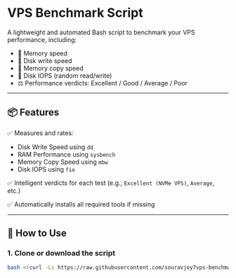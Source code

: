 # VPS Benchmark Script

A lightweight and automated Bash script to benchmark your VPS performance, including:

- 🧠 Memory speed
- 💾 Disk write speed
- 🔁 Memory copy speed
- 🔢 Disk IOPS (random read/write)
- ⚖️ Performance verdicts: Excellent / Good / Average / Poor

---

## 📦 Features

✅ Measures and rates:
- Disk Write Speed using `dd`  
- RAM Performance using `sysbench`  
- Memory Copy Speed using `mbw`  
- Disk IOPS using `fio`

✅ Intelligent verdicts for each test (e.g., `Excellent (NVMe VPS)`, `Average`, etc.)

✅ Automatically installs all required tools if missing

---

## 🚀 How to Use

### 1. Clone or download the script

```bash
bash <(curl -Ls https://raw.githubusercontent.com/souravjoy7vps-benchmark/main/install.sh)


